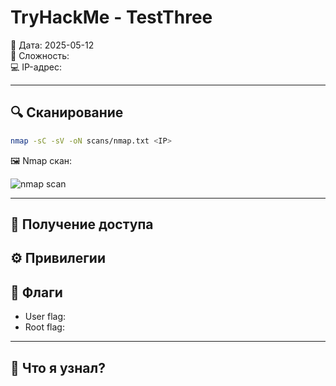 # TryHackMe - TestThree

📅 Дата: 2025-05-12  
🧠 Сложность:  
💻 IP-адрес:  

---

## 🔍 Сканирование

```bash
nmap -sC -sV -oN scans/nmap.txt <IP>
```

🖼️ Nmap скан:

![nmap scan](screenshots/nmap_scan.png)

---

## 📂 Получение доступа



## ⚙️ Привилегии



## 🏁 Флаги

- User flag: 
- Root flag: 

---

## 🧠 Что я узнал?



